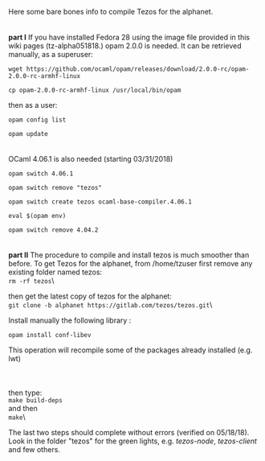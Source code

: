 
Here some bare bones info to compile Tezos for the alphanet.
\
\
\
**part I** 
If you have installed Fedora 28 using the image file provided in this wiki pages (tz-alpha051818.)
opam 2.0.0 is needed. It can be retrieved manually, as a superuser:

`wget https://github.com/ocaml/opam/releases/download/2.0.0-rc/opam-2.0.0-rc-armhf-linux`

`cp opam-2.0.0-rc-armhf-linux /usr/local/bin/opam`

then as a user:

`opam config list`

`opam update`
\
\
\
OCaml 4.06.1 is also needed (starting 03/31/2018) 

`opam switch 4.06.1`

`opam switch remove "tezos"`

`opam switch create tezos ocaml-base-compiler.4.06.1`

`eval $(opam env)`

`opam switch remove 4.04.2`
\
\
\
**part II** 
The procedure to compile and install tezos is much smoother than before. To get Tezos for the alphanet, from /home/tzuser
first remove any existing folder named tezos:\
`rm -rf tezos`\

then get the latest copy of tezos for the alphanet:\
`git clone -b alphanet https://gitlab.com/tezos/tezos.git`\

Install manually the following library :

`opam install conf-libev`

This operation will recompile some of the packages already installed (e.g. lwt)\
\
\
\
then type: \
`make build-deps` \
and then\
`make`\

The last two steps should complete without errors (verified on 05/18/18). Look in the folder "tezos" for the green lights, e.g. _tezos-node_, _tezos-client_ and few others.


<!---  If with the command `make` there is an error like this:

> Error: Integer literal exceeds the range of representable integers of type int

in "src/lib_data_encoding/data_encoding.ml", line 204, characters 17-30

replace -2_147_483_646 with -1_073_741_824 and replace 2_147_483_646  with 1_073_741_823 --->




 